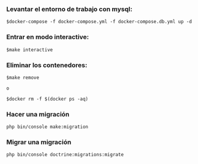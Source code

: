 
### **Levantar el entorno de trabajo con mysql:**
```
$docker-compose -f docker-compose.yml -f docker-compose.db.yml up -d
```

### **Entrar en modo interactive:**
```
$make interactive
```

### **Eliminar los contenedores:**
```
$make remove

o

$docker rm -f $(docker ps -aq)
```


### **Hacer una migración**
```
php bin/console make:migration
```

### **Migrar una migración**
```
php bin/console doctrine:migrations:migrate
```
